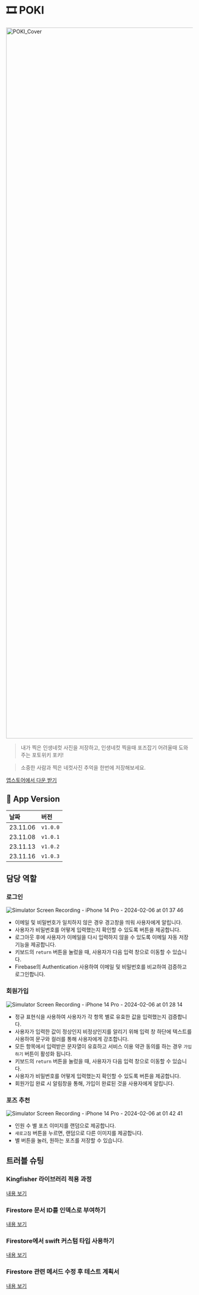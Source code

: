 # 🎞️ POKI
<img width="1920" alt="POKI_Cover" src="https://github.com/TeamPoki/Poki-iOS/assets/117909631/37665232-dac8-4873-aacc-850f7b0ea4e3">

>내가 찍은 인생네컷 사진을 저장하고, 인생네컷 찍을때 포즈잡기 어려울때 도와주는 포토위키 포키! 

>소중한 사람과 찍은 네컷사진 추억을 한번에 저장해보세요.

[앱스토어에서 다운 받기](https://apps.apple.com/kr/app/%ED%8F%AC%ED%82%A4-%EC%9D%B8%EC%83%9D%EB%84%A4%EC%BB%B7-%EC%B6%94%EC%96%B5-%EC%95%A8%EB%B2%94/id6471406389)


## 📱 App Version
| 날짜 | 버전 |
|:--|:--|
| 23.11.06 | `v1.0.0` |
| 23.11.08 | `v1.0.1` |
| 23.11.13 | `v1.0.2` |
| 23.11.16 | `v1.0.3` |

## 담당 역할

### 로그인 
![Simulator Screen Recording - iPhone 14 Pro - 2024-02-06 at 01 37 46](https://github.com/playhong16/Poki-iOS/assets/119715960/aaea2dc2-a3c4-4f4a-bc99-587a85e32175)

- 이메일 및 비밀번호가 일치하지 않은 경우 경고창을 띄워 사용자에게 알립니다.
- 사용자가 비밀번호를 어떻게 입력했는지 확인할 수 있도록 버튼을 제공합니다.
- 로그아웃 후에 사용자가 이메일을 다시 입력하지 않을 수 있도록 이메일 자동 저장 기능을 제공합니다.
- 키보드의 `return` 버튼을 눌렀을 때, 사용자가 다음 입력 창으로 이동할 수 있습니다.
- Firebase의 Authentication 사용하여 이메일 및 비밀번호를 비교하여 검증하고 로그인합니다.

### 회원가입
![Simulator Screen Recording - iPhone 14 Pro - 2024-02-06 at 01 28 14](https://github.com/playhong16/Poki-iOS/assets/119715960/551fe5bc-6aac-407e-bde8-8a307dd5e67c)

- 정규 표현식을 사용하여 사용자가 각 항목 별로 유효한 값을 입력했는지 검증합니다.
- 사용자가 입력한 값이 정상인지 비정상인지를 알리기 위해 입력 창 하단에 텍스트를 사용하여 문구와 컬러를 통해 사용자에게 강조합니다.
- 모든 항목에서 입력받은 문자열이 유효하고 서비스 이용 약관 동의를 하는 경우 `가입하기` 버튼이 활성화 됩니다.
- 키보드의 `return` 버튼을 눌렀을 때, 사용자가 다음 입력 창으로 이동할 수 있습니다.
- 사용자가 비밀번호를 어떻게 입력했는지 확인할 수 있도록 버튼을 제공합니다.
- 회원가입 완료 시 알림창을 통해, 가입이 완료된 것을 사용자에게 알립니다.
  
### 포즈 추천
![Simulator Screen Recording - iPhone 14 Pro - 2024-02-06 at 01 42 41](https://github.com/playhong16/Poki-iOS/assets/119715960/38a2cb28-ac6a-4f56-8060-eb7a5ffafcf0)

- 인원 수 별 포즈 이미지를 랜덤으로 제공합니다.
- `새로고침` 버튼을 누르면, 랜덤으로 다른 이미지를 제공합니다.
- 별 버튼을 눌러, 원하는 포즈를 저장할 수 있습니다.

## 트러블 슈팅
### Kingfisher 라이브러리 적용 과정
[내용 보기](https://playhong16.notion.site/Kingfisher-f5931643088d4773887e084aee9fa022?pvs=4)

### Firestore 문서 ID를 인덱스로 부여하기
[내용 보기](https://playhong16.notion.site/Firestore-ID-7960ab806bd34fab8bded3d5024fb53e?pvs=4)

### Firestore에서 swift 커스텀 타입 사용하기
[내용 보기](https://playhong16.notion.site/Firestore-swift-ec433f8cb0bd46a787f70e0cdf39168f?pvs=4)

### Firestore 관련 메서드 수정 후 테스트 계획서
[내용 보기](https://playhong16.notion.site/Firestore-c6d03921ca4b4605a35a23bc8277d78b?pvs=4)
